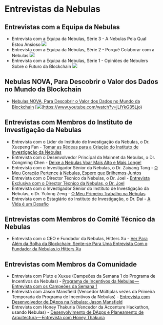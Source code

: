# Entrevistas da Nebulas
## Entrevistas com a Equipa da Nebulas
- Entrevista com a Equipa da Nebulas, Série 3 - A Nebulas Pela Qual Estou Ansioso
[![](https://cdn-images-1.medium.com/max/640/1*MUcRYdZWaNOjroaykw5VYA.jpeg)](https://www.youtube.com/watch?time_continue=4&v=OzyP-gaveCA)
- Entrevista com a Equipa da Nebulas, Série 2 - Porquê Colaborar com a Nebulas
[![](https://cdn-images-1.medium.com/max/1200/1*exJ9m-BQqd28sTDhJYRkxQ.png)](https://youtu.be/xYRFGSDVFyA)
- Entrevista com a Equipa da Nebulas, Série 1 - Opiniões de Nebulers Sobre o Futuro da Blockchain
[![](https://blog.nebulas.io/wp-content/uploads/2018/12/hitters-%E6%80%9D%E8%80%83-960x540.jpg)](https://youtu.be/PNycEpiOBkE)

## Nebulas NOVA, Para Descobrir o Valor dos Dados no Mundo da Blockchain
- [Nebulas NOVA, Para Descobrir o Valor dos Dados no Mundo da Blockchain](https://medium.com/nebulasio/nebulas-nova-to-discover-data-value-in-the-blockchain-world-83bbb5cde05c)
[![](https://cdn-images-1.medium.com/max/800/1*T8j5ROOUJCb5Kv1FA7LJKA.jpeg)(https://www.youtube.com/watch?v=jLIYkG35Ljo)

## Entrevistas com Membros do Instituto de Investigação da Nebulas
- Entrevista com o Líder do Instituto de Investigação da Nebulas, o Dr. Xuepeng Fan - [Tomar as Rédeas para a Criação do Instituto de Investigação da Nebulas](https://medium.com/nebulasio/take-the-lead-to-set-up-nebulas-research-institute-658073d64ee3)
- Entrevista com o Desenvolvedor Princípal da Mainnet da Nebulas, o Dr. Congming Chen - [Deixe a Nebulas Voar Mais Alto e Mais Longe!](https://medium.com/nebulasio/nebulas-researcher-dr-congming-chen-let-nebulas-fly-higher-and-farther-ea67c31954)
- Entrevista com o Investigador Sénior da Nebulas, o Dr. Zaiyang Tang - [O Meu Coração Pertence à Nebulas, Espero que Brilhemos Juntos](https://medium.com/nebulasio/my-heart-belongs-to-nebulas-i-hope-we-shine-together-bf4b2d2b5068)
- Entrevista com o Director Técnico da Nebulas, o Dr. Joel - [Entrevista Exclusiva com o Director Técnico da Nebulas, o Dr. Joel](https://medium.com/nebulasio/exclusive-interview-to-nebulas-technical-director-dr-joel-6ce0a21bd1a)
- Entrevista com o Investigador Sénior do Instituto de Investigação da Nebulas, o Dr. Yulong Zeng - [O Meu Primeiro Trabalho na Nebulas](https://medium.com/nebulasio/my-first-offer-at-nebulas-6103a260af72)
- Entrevista com o Estagiário do Instituto de Investigação, o Dr. Dai - [A Vida é um Desafio](https://medium.com/nebulasio/nebulas-an-excellent-platform-to-explore-the-blockchain-world-93ad1c7cccda)

## Entrevistas com Membros do Comité Técnico da Nebulas
- Entrevista com o CEO e Fundador da Nebulas, Hitters Xu - [Ver Para Além da Bolha da Blockchain: Sente-se Para Uma Entrevista Com o Fundador da Nebulas.io Hitters Xu](https://medium.com/nebulasio/seeing-through-the-blockchain-bubble-sitting-down-for-an-interview-with-nebulas-io-8e99ccb3b69f)

## Entrevistas com Membros da Comunidade
- Entrevista com Pluto e Xuxue (Campeões da Semana 1 do Programa de Incentivos da Nebulas) - [Programa de Incentivos da Nebulas — Entrevista com os Campeões da Semana 1](https://medium.com/nebulasio/nebulas-incentive-program-interview-with-the-champion-of-week-1-87497e1c33e0)
- Entrevista com Jason Mansfield (Vencedor Múltiplas vezes da Primeira Temporada do Programa de Incentivos da Nebulas) - [Entrevista com Desenvolvedor de DApps na Nebulas: Jason Mansfield](https://www.youtube.com/watch?v=hymsp-TsIcA)
- Entrevista com Honey Thakuria (Vencedor da Accenture Hackathon, usando Nebulas) - [Desenvolvimento de DApps e Planeamento de Arquitectura — Entrevista com Honey Thakuria](https://medium.com/nebulasio/dapp-development-and-architecture-design-interview-with-honey-thakuria-abf0fab0c19f)
